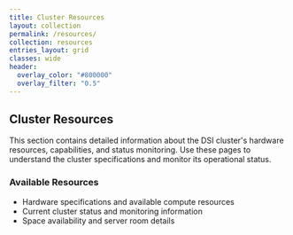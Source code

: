 ```yaml
---
title: Cluster Resources
layout: collection
permalink: /resources/
collection: resources
entries_layout: grid
classes: wide
header:
  overlay_color: "#800000"
  overlay_filter: "0.5"
---
```


## Cluster Resources

This section contains detailed information about the DSI cluster's hardware resources, capabilities, and status monitoring. Use these pages to understand the cluster specifications and monitor its operational status.

### Available Resources

- Hardware specifications and available compute resources
- Current cluster status and monitoring information
- Space availability and server room details